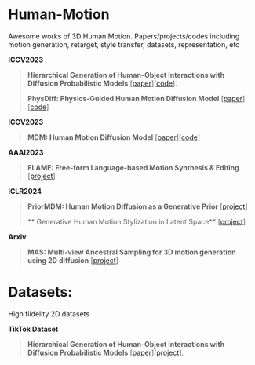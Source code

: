 # Human-Motion
Awesome works of 3D Human Motion. Papers/projects/codes including motion generation, retarget, style transfer, datasets, representation, etc

**ICCV2023**

> **Hierarchical Generation of Human-Object Interactions with Diffusion Probabilistic Models** [[paper](https://zju3dv.github.io/hghoi/files/paper.pdf)][[code](https://github.com/zju3dv/hghoi/tree/main)].
> 
> **PhysDiff: Physics-Guided Human Motion Diffusion Model** [[paper](https://openaccess.thecvf.com/content/ICCV2023/papers/Yuan_PhysDiff_Physics-Guided_Human_Motion_Diffusion_Model_ICCV_2023_paper.pdf)][[code](https://nvlabs.github.io/PhysDiff/)]
>
**ICCV2023**
> **MDM: Human Motion Diffusion Model** [[paper](https://arxiv.org/abs/2209.14916)][[code](https://guytevet.github.io/mdm-page/)]

**AAAI2023**
>  **FLAME: Free-form Language-based Motion Synthesis & Editing** [[project](https://kakaobrain.github.io/flame/)]
> 
**ICLR2024**
> **PriorMDM: Human Motion Diffusion as a Generative Prior** [[project](https://priormdm.github.io/priorMDM-page/)]
> 
> ** Generative Human Motion Stylization in Latent Space** [[project](https://yxmu.foo/GenMoStyle/)]

**Arxiv**
> **MAS: Multi-view Ancestral Sampling for 3D motion generation using 2D diffusion** [[project](https://guytevet.github.io/mas-page/)]
>

> 
> 


# Datasets:

High fildelity 2D datasets

**TikTok Dataset**

> **Hierarchical Generation of Human-Object Interactions with Diffusion Probabilistic Models** [[paper](https://arxiv.org/pdf/2103.03319v1.pdf)][[project]](https://github.com/zju3dv/hghoi/tree/main).
